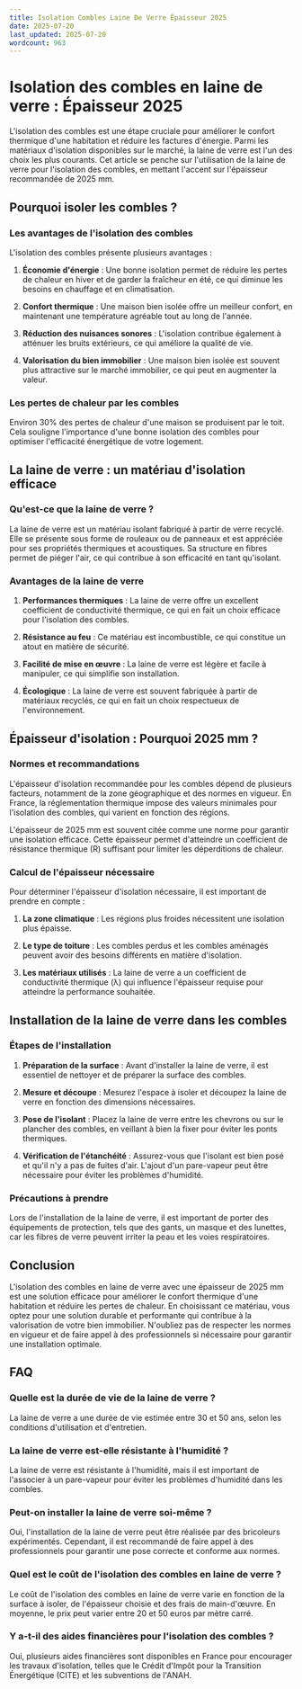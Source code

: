 ```yaml
---
title: Isolation Combles Laine De Verre Épaisseur 2025
date: 2025-07-20
last_updated: 2025-07-20
wordcount: 963
---
```


# Isolation des combles en laine de verre : Épaisseur 2025

L'isolation des combles est une étape cruciale pour améliorer le confort thermique d'une habitation et réduire les factures d'énergie. Parmi les matériaux d'isolation disponibles sur le marché, la laine de verre est l'un des choix les plus courants. Cet article se penche sur l'utilisation de la laine de verre pour l'isolation des combles, en mettant l'accent sur l'épaisseur recommandée de 2025 mm.

## Pourquoi isoler les combles ?

### Les avantages de l'isolation des combles

L'isolation des combles présente plusieurs avantages :

1. **Économie d'énergie** : Une bonne isolation permet de réduire les pertes de chaleur en hiver et de garder la fraîcheur en été, ce qui diminue les besoins en chauffage et en climatisation.
   
2. **Confort thermique** : Une maison bien isolée offre un meilleur confort, en maintenant une température agréable tout au long de l'année.

3. **Réduction des nuisances sonores** : L'isolation contribue également à atténuer les bruits extérieurs, ce qui améliore la qualité de vie.

4. **Valorisation du bien immobilier** : Une maison bien isolée est souvent plus attractive sur le marché immobilier, ce qui peut en augmenter la valeur.

### Les pertes de chaleur par les combles

Environ 30% des pertes de chaleur d'une maison se produisent par le toit. Cela souligne l'importance d'une bonne isolation des combles pour optimiser l'efficacité énergétique de votre logement.

## La laine de verre : un matériau d'isolation efficace

### Qu'est-ce que la laine de verre ?

La laine de verre est un matériau isolant fabriqué à partir de verre recyclé. Elle se présente sous forme de rouleaux ou de panneaux et est appréciée pour ses propriétés thermiques et acoustiques. Sa structure en fibres permet de piéger l'air, ce qui contribue à son efficacité en tant qu'isolant.

### Avantages de la laine de verre

1. **Performances thermiques** : La laine de verre offre un excellent coefficient de conductivité thermique, ce qui en fait un choix efficace pour l'isolation des combles.

2. **Résistance au feu** : Ce matériau est incombustible, ce qui constitue un atout en matière de sécurité.

3. **Facilité de mise en œuvre** : La laine de verre est légère et facile à manipuler, ce qui simplifie son installation.

4. **Écologique** : La laine de verre est souvent fabriquée à partir de matériaux recyclés, ce qui en fait un choix respectueux de l'environnement.

## Épaisseur d'isolation : Pourquoi 2025 mm ?

### Normes et recommandations

L'épaisseur d'isolation recommandée pour les combles dépend de plusieurs facteurs, notamment de la zone géographique et des normes en vigueur. En France, la réglementation thermique impose des valeurs minimales pour l'isolation des combles, qui varient en fonction des régions.

L'épaisseur de 2025 mm est souvent citée comme une norme pour garantir une isolation efficace. Cette épaisseur permet d'atteindre un coefficient de résistance thermique (R) suffisant pour limiter les déperditions de chaleur.

### Calcul de l'épaisseur nécessaire

Pour déterminer l'épaisseur d'isolation nécessaire, il est important de prendre en compte :

1. **La zone climatique** : Les régions plus froides nécessitent une isolation plus épaisse.

2. **Le type de toiture** : Les combles perdus et les combles aménagés peuvent avoir des besoins différents en matière d'isolation.

3. **Les matériaux utilisés** : La laine de verre a un coefficient de conductivité thermique (λ) qui influence l'épaisseur requise pour atteindre la performance souhaitée.

## Installation de la laine de verre dans les combles

### Étapes de l'installation

1. **Préparation de la surface** : Avant d'installer la laine de verre, il est essentiel de nettoyer et de préparer la surface des combles.

2. **Mesure et découpe** : Mesurez l'espace à isoler et découpez la laine de verre en fonction des dimensions nécessaires.

3. **Pose de l'isolant** : Placez la laine de verre entre les chevrons ou sur le plancher des combles, en veillant à bien la fixer pour éviter les ponts thermiques.

4. **Vérification de l'étanchéité** : Assurez-vous que l'isolant est bien posé et qu'il n'y a pas de fuites d'air. L'ajout d'un pare-vapeur peut être nécessaire pour éviter les problèmes d'humidité.

### Précautions à prendre

Lors de l'installation de la laine de verre, il est important de porter des équipements de protection, tels que des gants, un masque et des lunettes, car les fibres de verre peuvent irriter la peau et les voies respiratoires.

## Conclusion

L'isolation des combles en laine de verre avec une épaisseur de 2025 mm est une solution efficace pour améliorer le confort thermique d'une habitation et réduire les pertes de chaleur. En choisissant ce matériau, vous optez pour une solution durable et performante qui contribue à la valorisation de votre bien immobilier. N'oubliez pas de respecter les normes en vigueur et de faire appel à des professionnels si nécessaire pour garantir une installation optimale.

## FAQ

### Quelle est la durée de vie de la laine de verre ?

La laine de verre a une durée de vie estimée entre 30 et 50 ans, selon les conditions d'utilisation et d'entretien.

### La laine de verre est-elle résistante à l'humidité ?

La laine de verre est résistante à l'humidité, mais il est important de l'associer à un pare-vapeur pour éviter les problèmes d'humidité dans les combles.

### Peut-on installer la laine de verre soi-même ?

Oui, l'installation de la laine de verre peut être réalisée par des bricoleurs expérimentés. Cependant, il est recommandé de faire appel à des professionnels pour garantir une pose correcte et conforme aux normes.

### Quel est le coût de l'isolation des combles en laine de verre ?

Le coût de l'isolation des combles en laine de verre varie en fonction de la surface à isoler, de l'épaisseur choisie et des frais de main-d'œuvre. En moyenne, le prix peut varier entre 20 et 50 euros par mètre carré.

### Y a-t-il des aides financières pour l'isolation des combles ?

Oui, plusieurs aides financières sont disponibles en France pour encourager les travaux d'isolation, telles que le Crédit d'Impôt pour la Transition Énergétique (CITE) et les subventions de l'ANAH.